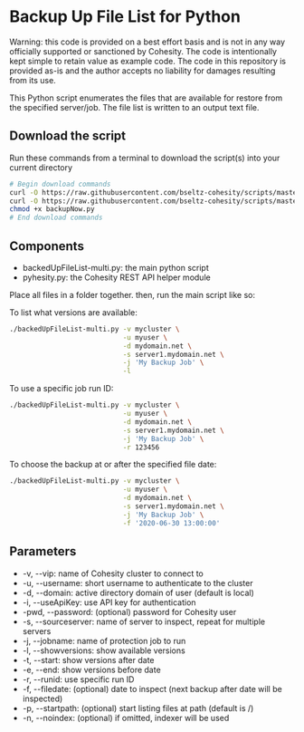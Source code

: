 # Backup Up File List for Python

Warning: this code is provided on a best effort basis and is not in any way officially supported or sanctioned by Cohesity. The code is intentionally kept simple to retain value as example code. The code in this repository is provided as-is and the author accepts no liability for damages resulting from its use.

This Python script enumerates the files that are available for restore from the specified server/job. The file list is written to an output text file.

## Download the script

Run these commands from a terminal to download the script(s) into your current directory

```bash
# Begin download commands
curl -O https://raw.githubusercontent.com/bseltz-cohesity/scripts/master/python/backedUpFileList-multi/backedUpFileList-multi.py
curl -O https://raw.githubusercontent.com/bseltz-cohesity/scripts/master/python/pyhesity.py
chmod +x backupNow.py
# End download commands
```

## Components

* backedUpFileList-multi.py: the main python script
* pyhesity.py: the Cohesity REST API helper module

Place all files in a folder together. then, run the main script like so:

To list what versions are available:

```bash
./backedUpFileList-multi.py -v mycluster \
                            -u myuser \
                            -d mydomain.net \
                            -s server1.mydomain.net \
                            -j 'My Backup Job' \
                            -l
```

To use a specific job run ID:

```bash
./backedUpFileList-multi.py -v mycluster \
                            -u myuser \
                            -d mydomain.net \
                            -s server1.mydomain.net \
                            -j 'My Backup Job' \
                            -r 123456
```

To choose the backup at or after the specified file date:

```bash
./backedUpFileList-multi.py -v mycluster \
                            -u myuser \
                            -d mydomain.net \
                            -s server1.mydomain.net \
                            -j 'My Backup Job' \
                            -f '2020-06-30 13:00:00'
```

## Parameters

* -v, --vip: name of Cohesity cluster to connect to
* -u, --username: short username to authenticate to the cluster
* -d, --domain: active directory domain of user (default is local)
* -i, --useApiKey: use API key for authentication
* -pwd, --password: (optional) password for Cohesity user
* -s, --sourceserver: name of server to inspect, repeat for multiple servers
* -j, --jobname: name of protection job to run
* -l, --showversions: show available versions
* -t, --start: show versions after date
* -e, --end: show versions before date
* -r, --runid: use specific run ID
* -f, --filedate: (optional) date to inspect (next backup after date will be inspected)
* -p, --startpath: (optional) start listing files at path (default is /)
* -n, --noindex: (optional) if omitted, indexer will be used
